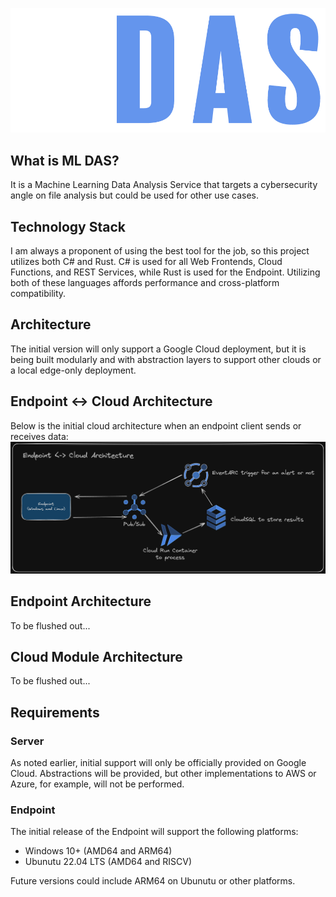 ![Alt text](MLDas.Web/wwwroot/images/Logo.png?raw=true "Title")

## What is ML DAS?
It is a Machine Learning Data Analysis Service that targets a cybersecurity angle on file analysis but could be used for other use cases.

## Technology Stack
I am always a proponent of using the best tool for the job, so this project utilizes both C# and Rust.  C# is used for all Web Frontends, Cloud Functions, and REST Services, while Rust is used for the Endpoint.  Utilizing both of these languages affords performance and cross-platform compatibility.

## Architecture
The initial version will only support a Google Cloud deployment, but it is being built modularly and with abstraction layers to support other clouds or a local edge-only deployment.

## Endpoint <-> Cloud Architecture
Below is the initial cloud architecture when an endpoint client sends or receives data:
![Alt text](Assets/Excalidraw/Endpoint_Cloud_Architecture.png?raw=true "Endpoint and Cloud Architecture")

## Endpoint Architecture
To be flushed out...

## Cloud Module Architecture
To be flushed out...

## Requirements
### Server
As noted earlier, initial support will only be officially provided on Google Cloud. Abstractions will be provided, but other implementations to AWS or Azure, for example, will not be performed.

### Endpoint
The initial release of the Endpoint will support the following platforms:
* Windows 10+ (AMD64 and ARM64)
* Ubunutu 22.04 LTS (AMD64 and RISCV)

Future versions could include ARM64 on Ubunutu or other platforms.
